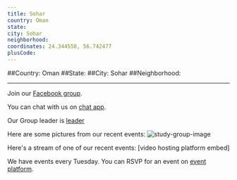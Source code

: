 ```yaml
---
title: Sohar
country: Oman
state: 
city: Sohar
neighborhood: 
coordinates: 24.344558, 56.742477
plusCode:
---
```


##Country: Oman
##State: 
##City: Sohar
##Neighborhood: 
*****
Join our [Facebook group](https://www.facebook.com/groups/free.code.camp.sohar).

You can chat with us on [chat app]().

Our Group leader is [leader]()

Here are some pictures from our recent events:
![study-group-image]()

Here's a stream of one of our recent events:
[video hosting platform embed]

We have events every Tuesday. You can RSVP for an event on [event platform]().
